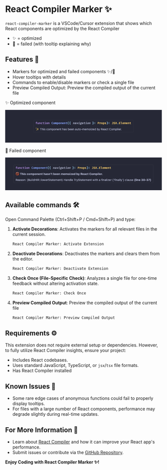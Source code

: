 # React Compiler Marker ✨

`react-compiler-marker` is a VSCode/Cursor extension that shows which React components are optimized by the React Compiler
- ✨ = optimized
- 🚫 = failed (with tooltip explaining why)

## Features 🌟

- Markers for optimized and failed components ✨/🚫
- Hover tooltips with details 
- Commands to enable/disable markers or check a single file
- Preview Compiled Output: Preview the compiled output of the current file

✨ Optimized component

![Optimized Marker Screenshot](images/optimized-marker.png)

🚫 Failed component

![Failed Marker Screenshot](images/failed-marker.png)

## Available commands 🛠️

Open Command Palette (Ctrl+Shift+P / Cmd+Shift+P) and type:

1. **Activate Decorations**: Activates the markers for all relevant files in the current session.
   ```bash
   React Compiler Marker: Activate Extension
   ```
2. **Deactivate Decorations**: Deactivates the markers and clears them from the editor.
   ```bash
   React Compiler Marker: Deactivate Extension
   ```
3. **Check Once (File-Specific Check)**: Analyzes a single file for one-time feedback without altering activation state.
   ```bash
   React Compiler Marker: Check Once
   ```
4. **Preview Compiled Output**: Preview the compiled output of the current file
   ```bash
   React Compiler Marker: Preview Compiled Output
   ```

## Requirements ⚙️

This extension does not require external setup or dependencies. However, to fully utilize React Compiler insights, ensure your project:
- Includes React codebases.
- Uses standard JavaScript, TypeScript, or `jsx`/`tsx` file formats.
- Has React Compiler installed

## Known Issues 🐛

- Some rare edge cases of anonymous functions could fail to properly display tooltips.
- For files with a large number of React components, performance may degrade slightly during real-time updates.

## For More Information 🤝

- Learn about [React Compiler](https://react.dev/learn/react-compiler) and how it can improve your React app's performance.
- Submit issues or contribute via the [GitHub Repository](https://github.com/blazejkustra/react-compiler-marker).

**Enjoy Coding with React Compiler Marker ✨!**